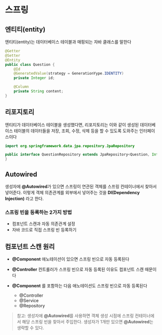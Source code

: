 # 스프링

## 엔티티(entity)

엔티티(entity)는 데이터베이스 테이블과 매핑되는 자바 클래스를 말한다

```java
@Getter
@Setter
@Entity
public class Question {
	@Id
	@GeneratedValue(strategy = GenerationYype.IDENTITY)
	private Integer id;

	@Column
	private String content;
}
```

## 리포지토리

엔티티가 데이터베이스 테이블을 생성했다면, 리포지토리는 이와 같이 생성된 데이터베이스 테이블의 데이터들을 저장, 조회, 수정, 삭제 등을 할 수 있도록 도와주는 인터페이스이다

```java
import org.springframework.data.jpa.repository.JpaRepository

public interface QuestionRepository extends JpaRepository<Question, Integer> {
}
```

## Autowired

생성자에 **@Autowired**가 있으면 스프링이 연관된 객체를 스프링 컨테이너에서 찾아서 넣어준다. 이렇게 객체 의존관계를 외부에서 넣어주는 것을 **DI(Dependency Injection)** 라고 한다.

### 스프링 빈을 등록하는 2가지 방법

- 컴포넌트 스캔과 자동 의존관계 설정
- 자바 코드로 직접 스프링 빈 등록하기

## 컴포넌트 스캔 원리

- **@Component** 애노테이션이 있으면 스프링 빈으로 자동 등록된다
- **@Controller** 컨트롤러가 스프링 빈으로 자동 등록된 이유도 컴포넌트 스캔 때문이다

- **@Component** 를 포함하는 다음 애노테이션도 스프링 빈으로 자동 등록된다
  - @Controller
  - @Service
  - @Repository

> 참고: 생성자에 **@Autowired**를 사용하면 객체 생성 시점에 스프링 컨테이너에서 해당 스프링 빈을 찾아서 주입한다. 생성자가 1개만 있으면 **@Autowired**는 생략할 수 있다.
